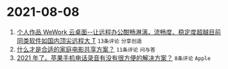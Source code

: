 # 2021-08-08

1. [个人作品 WeWork 云桌面--让远程办公酣畅淋漓，流畅度、稳定度超越目前同类软件如国内顶尖远程大 T](https://www.v2ex.com/t/794365) `13条评论` `分享创造`
1. [什么才是合适的家庭电影共享方案？](https://www.v2ex.com/t/794360) `11条评论` `问与答`
1. [2021 年了。苹果手机电话录音有没有很方便的解决方案？](https://www.v2ex.com/t/794353) `8条评论` `Apple`
